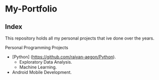 # My-Portfolio
## Index

This repository holds all my personal projects that ive done over the years.

Personal Programming Projects
  * [Python] (https://github.com/raiyan-aegon/Python).
     * Exploratory Data Analysis.
     * Machine Learning.
  * Android Mobile Development.
